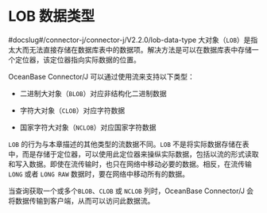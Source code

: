LOB 数据类型 
=============================
#docslug#/connector-j/connector-j/V2.2.0/lob-data-type
大对象（`LOB`）是指太大而无法直接存储在数据库表中的数据项。解决方法是可以在数据库表中存储一个定位器，该定位器指向实际数据的位置。

OceanBase Connector/J 可以通过使用流来支持以下类型：

* 二进制大对象（`BLOB`）对应非结构化二进制数据

  

* 字符大对象（`CLOB`）对应字符数据

  

* 国家字符大对象（`NCLOB`）对应国家字符数据

  




`LOB` 的行为与本章描述的其他类型的流数据不同。`LOB` 不是将实际数据存储在表中，而是存储于定位器，可以使用此定位器来操纵实际数据，包括以流的形式读取和写入数据。即使在流传输时，也只在网络中移动必要的数据。相反，在流传输 `LONG` 或者 `LONG RAW` 数据时，要在网络中移动所有的数据。

当查询获取一个或多个`BLOB`、`CLOB` 或 `NCLOB` 列时，OceanBase Connector/J 会将数据传输到客户端，从而可以访问此数据流。
